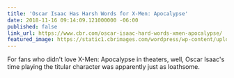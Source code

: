 ```yaml
---
title: 'Oscar Isaac Has Harsh Words for X-Men: Apocalypse'
date: 2018-11-16 09:14:09.121000000 -06:00
published: false
link_url: https://www.cbr.com/oscar-isaac-hard-words-xmen-apocalypse/
featured_image: https://static1.cbrimages.com/wordpress/wp-content/uploads/2018/07/Apocalypse.jpg
---
```


For fans who didn't love X-Men: Apocalypse in theaters, well, Oscar Isaac's time playing the titular character was apparently just as loathsome.
